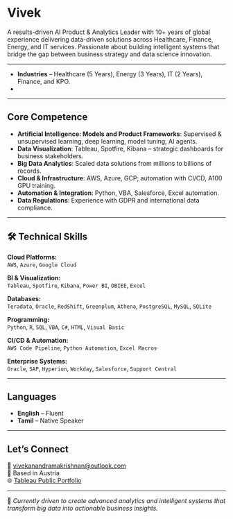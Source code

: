 # Vivek

A results-driven AI Product & Analytics Leader with 10+ years of global experience delivering data-driven solutions across Healthcare, Finance, Energy, and IT services. Passionate about building intelligent systems that bridge the gap between business strategy and data science innovation.

---
- **Industries** – Healthcare (5 Years), Energy (3 Years), IT (2 Years), Finance, and KPO.
- 
---

## Core Competence

- **Artificial Intelligence: Models and Product Frameworks**: Supervised & unsupervised learning, deep learning, model tuning, AI agents.
- **Data Visualization**: Tableau, Spotfire, Kibana – strategic dashboards for business stakeholders.
- **Big Data Analytics**: Scaled data solutions from millions to billions of records.
- **Cloud & Infrastructure**: AWS, Azure, GCP; automation with CI/CD, A100 GPU training.
- **Automation & Integration**: Python, VBA, Salesforce, Excel automation.
- **Data Regulations**: Experience with GDPR and international data compliance.

---

## 🛠️ Technical Skills

**Cloud Platforms:**  
`AWS`, `Azure`, `Google Cloud`  

**BI & Visualization:**  
`Tableau`, `Spotfire`, `Kibana`, `Power BI`, `OBIEE`, `Excel`  

**Databases:**  
`Teradata`, `Oracle`, `RedShift`, `Greenplum`, `Athena`, `PostgreSQL`, `MySQL`, `SQLite`  

**Programming:**  
`Python`, `R`, `SQL`, `VBA`, `C#`, `HTML`, `Visual Basic`  

**CI/CD & Automation:**  
`AWS Code Pipeline`, `Python Automation`, `Excel Macros`  

**Enterprise Systems:**  
`Oracle`, `SAP`, `Hyperion`, `Workday`, `Salesforce`, `Support Central`

---

## Languages

- **English** – Fluent  
- **Tamil** – Native Speaker

---

## Let’s Connect

📧 [vivekanandramakrishnan@outlook.com](mailto:vivekanandramakrishnan@outlook.com)  
📍 Based in Austria  
🌐 [Tableau Public Portfolio](https://public.tableau.com/app/profile/vivekanand4623/vizzes)

---

🔭 *Currently driven to create advanced analytics and intelligent systems that transform big data into actionable business insights.*
